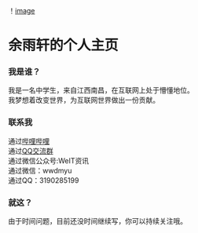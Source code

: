 ！[image](https://api.berryapi.net/?service=App.Bing.Images)
# 余雨轩的个人主页  
### 我是谁？
我是一名中学生，来自江西南昌，在互联网上处于懵懂地位。  
我梦想着改变世界，为互联网世界做出一份贡献。  
  
  
### 联系我
通过[哔哩哔哩](https://space.bilibili.com/18853927)  
通过[QQ交流群](https://jq.qq.com/?_wv=1027&k=aYahMYxa)  
通过微信公众号:WeIT资讯  
通过微信：wwdmyu  
通过QQ：3190285199  
  
  
  
### 就这？  
由于时间问题，目前还没时间继续写，你可以持续关注哦。  
